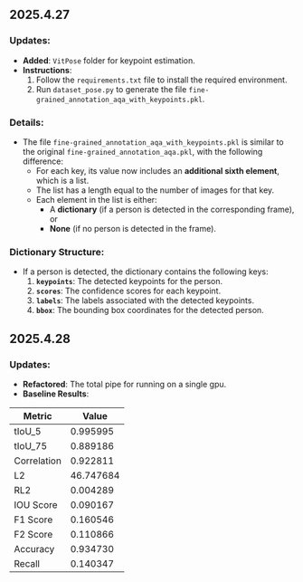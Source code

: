 ## 2025.4.27

### Updates:
- **Added**: `VitPose` folder for keypoint estimation.
- **Instructions**:
  1. Follow the `requirements.txt` file to install the required environment.
  2. Run `dataset_pose.py` to generate the file `fine-grained_annotation_aqa_with_keypoints.pkl`.

### Details:
- The file `fine-grained_annotation_aqa_with_keypoints.pkl` is similar to the original `fine-grained_annotation_aqa.pkl`, with the following difference:
  - For each key, its value now includes an **additional sixth element**, which is a list.
  - The list has a length equal to the number of images for that key.
  - Each element in the list is either:
    - A **dictionary** (if a person is detected in the corresponding frame), or
    - **None** (if no person is detected in the frame).

### Dictionary Structure:
- If a person is detected, the dictionary contains the following keys:
  1. **`keypoints`**: The detected keypoints for the person.
  2. **`scores`**: The confidence scores for each keypoint.
  3. **`labels`**: The labels associated with the detected keypoints.
  4. **`bbox`**: The bounding box coordinates for the detected person.

## 2025.4.28
### Updates:
- **Refactored**: The total pipe for running on a single gpu.
- **Baseline Results**: 
<!-- [TEST] EPOCH: -1, tIoU_5: 0.995995, tIoU_75: 0.889186
[TEST] EPOCH: -1, correlation: 0.922811, L2: 46.747684, RL2: 0.004289
[TEST] EPOCH: -1, IOU Score: 0.090167, F1 Score: 0.160546, F2 Score: 0.110866, Accuracy: 0.934730, Recall: 0.140347 -->
<!-- show this in a table -->
| Metric        | Value       |
|---------------|-------------|
| tIoU_5        | 0.995995    |
| tIoU_75       | 0.889186    |
| Correlation    | 0.922811    |
| L2            | 46.747684   |
| RL2           | 0.004289    |
| IOU Score     | 0.090167    |
| F1 Score      | 0.160546    |
| F2 Score      | 0.110866    |
| Accuracy      | 0.934730    |
| Recall        | 0.140347    |